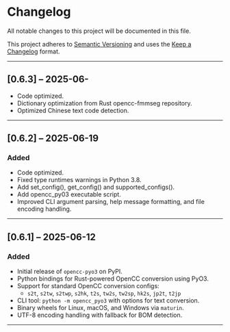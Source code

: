 # Changelog

All notable changes to this project will be documented in this file.

This project adheres to [Semantic Versioning](https://semver.org/spec/v2.0.0.html) and uses the [Keep a Changelog](https://keepachangelog.com/en/1.0.0/) format.

---

## [0.6.3] – 2025-06-
- Code optimized.
- Dictionary optimization from Rust opencc-fmmseg repository.
- Optimized Chinese text code detection.

---

## [0.6.2] – 2025-06-19

### Added
- Code optimized.
- Fixed type runtimes warnings in Python 3.8.
- Add set_config(), get_config() and supported_configs().
- Add opencc_py03 executable script.
- Improved CLI argument parsing, help message formatting, and file encoding handling.

---

## [0.6.1] – 2025-06-12

### Added
- Initial release of `opencc-pyo3` on PyPI.
- Python bindings for Rust-powered OpenCC conversion using PyO3.
- Support for standard OpenCC conversion configs:
    - `s2t`, `s2tw`, `s2twp`, `s2hk`, `t2s`, `tw2s`, `tw2sp`, `hk2s`, `jp2t`, `t2jp`
- CLI tool: `python -m opencc_pyo3` with options for text conversion.
- Binary wheels for Linux, macOS, and Windows via `maturin`.
- UTF-8 encoding handling with fallback for BOM detection.

---
